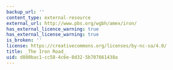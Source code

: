 ```yaml
---
backup_url: ''
content_type: external-resource
external_url: http://www.pbs.org/wgbh/amex/iron/
has_external_licence_warning: true
has_external_license_warning: true
is_broken: ''
license: https://creativecommons.org/licenses/by-nc-sa/4.0/
title: _The Iron Road_
uid: d880bac1-cc58-4c6e-8d32-5b707661438a
---
```

